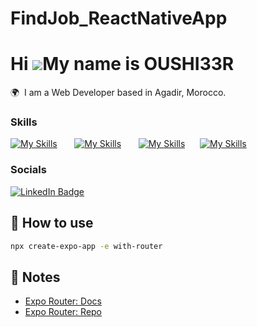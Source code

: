 # FindJob_ReactNativeApp

Hi ![](https://user-images.githubusercontent.com/18350557/176309783-0785949b-9127-417c-8b55-ab5a4333674e.gif)My name is OUSHI33R
========================================================================================================================================

🌍  I am a Web Developer based in Agadir, Morocco.
<br/>

### Skills

[![My Skills](https://skillicons.dev/icons?i=html,css)](https://skillicons.dev) &nbsp;&nbsp;&nbsp;&nbsp;&nbsp; [![My Skills](https://skillicons.dev/icons?i=js,react)](https://skillicons.dev) &nbsp;&nbsp;&nbsp;&nbsp;&nbsp; [![My Skills](https://skillicons.dev/icons?i=php,laravel)](https://skillicons.dev) &nbsp;&nbsp;&nbsp;&nbsp;&nbsp;[![My Skills](https://skillicons.dev/icons?i=figma,ai)](https://skillicons.dev)
<br/>

### Socials

<div id="badges">
  <a href="https://www.linkedin.com/in/oushi33r/">
    <img src="https://img.shields.io/badge/LinkedIn-blue?style=for-the-badge&logo=linkedin&logoColor=white" alt="LinkedIn Badge"/>
  </a>
</div>


## 🚀 How to use

```sh
npx create-expo-app -e with-router
```

## 📝 Notes

- [Expo Router: Docs](https://expo.github.io/router)
- [Expo Router: Repo](https://github.com/expo/router)
